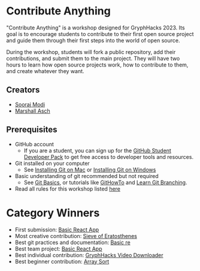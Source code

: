 # Contribute Anything

"Contribute Anything" is a workshop designed for GryphHacks 2023. Its goal is to encourage students to contribute to their first open source project and guide them through their first steps into the world of open source.

During the workshop, students will fork a public repository, add their contributions, and submit them to the main project. They will have two hours to learn how open source projects work, how to contribute to them, and create whatever they want.

## Creators

- [Sooraj Modi](https://github.com/SoorajModi)
- [Marshall Asch](https://github.com/MarshallAsch)

## Prerequisites

- GitHub account
    - If you are a student, you can sign up for the [GitHub Student Developer Pack](https://education.github.com/pack) to get free access to developer tools and resources.
- Git installed on your computer
    - See [Installing Git on Mac](docs/InstallGitOnMacOS.md) or [Installing Git on Windows](docs/InstallGitOnWindows.md)
- Basic understanding of git recommended but not required
    - See [Git Basics](docs/GitBasics.md), or tutorials like [GitHowTo](https://githowto.com/) and [Learn Git Branching](https://learngitbranching.js.org/).
- Read all rules for this workshop listed [here](docs/Rules.md)

# Category Winners

- First submission: [Basic React App](submissions/basic_react_app/my-app/)
- Most creative contribution: [Sieve of Eratosthenes](submissions/Sieve_of_Eratosthenes/)
- Best git practices and documentation: [Basic re](submissions/basic_re/)
- Best team project: [Basic React App](submissions/basic_react_app/my-app/)
- Best individual contribution: [GryphHacks Video Downloader](submissions/GryphHacksVidDownloader/)
- Best beginner contribution: [Array Sort](submissions/array_sort_c/)
